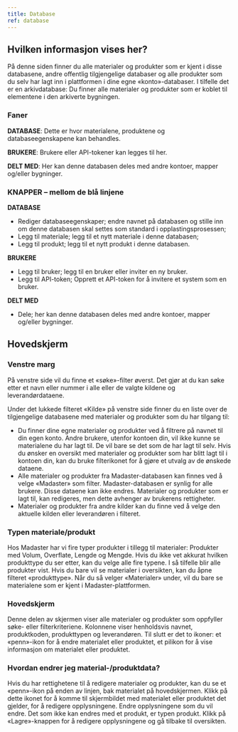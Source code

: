 ```yaml
---
title: Database
ref: database
---
```


## Hvilken informasjon vises her?
På denne siden finner du alle materialer og produkter som er kjent i disse databasene, andre offentlig tilgjengelige databaser og alle produkter som du selv har lagt inn i plattformen i dine egne «konto»-databaser.
I tilfelle det er en arkivdatabase: Du finner alle materialer og produkter som er koblet til elementene i den arkiverte bygningen.


### Faner
**DATABASE**: Dette er hvor materialene, produktene og databaseegenskapene kan behandles.

**BRUKERE**: Brukere eller API-tokener kan legges til her.

**DELT MED**: Her kan denne databasen deles med andre kontoer, mapper og/eller bygninger.


### KNAPPER – mellom de blå linjene
**DATABASE**
- Rediger databaseegenskaper; endre navnet på databasen og stille inn om denne databasen skal settes som standard i opplastingsprosessen;
- Legg til materiale; legg til et nytt materiale i denne databasen;
- Legg til produkt; legg til et nytt produkt i denne databasen.

**BRUKERE**
- Legg til bruker; legg til en bruker eller inviter en ny bruker.
- Legg til API-token; Opprett et API-token for å invitere et system som en bruker.

**DELT MED** 
- Dele; her kan denne databasen deles med andre kontoer, mapper og/eller bygninger.



## Hovedskjerm


### Venstre marg
På venstre side vil du finne et «søke»-filter øverst. Det gjør at du kan søke etter et navn eller nummer i alle eller de valgte kildene og leverandørdataene.

Under det lukkede filteret «Kilde» på venstre side finner du en liste over de tilgjengelige databasene med materialer og produkter som du har tilgang til:

- Du finner dine egne materialer og produkter ved å filtrere på navnet til din egen konto. Andre brukere, utenfor kontoen din, vil ikke kunne se materialene du har lagt til. De vil bare se det som de har lagt til selv. Hvis du ønsker en oversikt med materialer og produkter som har blitt lagt til i kontoen din, kan du bruke filterikonet for å gjøre et utvalg av de ønskede dataene.
- Alle materialer og produkter fra Madaster-databasen kan finnes ved å velge «Madaster» som filter. Madaster-databasen er synlig for alle brukere. Disse dataene kan ikke endres. Materialer og produkter som er lagt til, kan redigeres, men dette avhenger av brukerens rettigheter.
- Materialer og produkter fra andre kilder kan du finne ved å velge den aktuelle kilden eller leverandøren i filteret.

### Typen materiale/produkt
Hos Madaster har vi fire typer produkter i tillegg til materialer: Produkter med Volum, Overflate, Lengde og Mengde. Hvis du ikke vet akkurat hvilken produkttype du ser etter, kan du velge alle fire typene. I så tilfelle blir alle produkter vist. Hvis du bare vil se materialer i oversikten, kan du åpne filteret «produkttype». Når du så velger «Materialer» under, vil du bare se materialene som er kjent i Madaster-plattformen.

### Hovedskjerm
Denne delen av skjermen viser alle materialer og produkter som oppfyller søke- eller filterkriteriene. Kolonnene viser henholdsvis navnet, produktkoden, produkttypen og leverandøren. Til slutt er det to ikoner: et «penn»-ikon for å endre materialet eller produktet, et pilikon for å vise informasjon om materialet eller produktet.

### Hvordan endrer jeg material-/produktdata?
Hvis du har rettighetene til å redigere materialer og produkter, kan du se et «penn»-ikon på enden av linjen, bak materialet på hovedskjermen. Klikk på dette ikonet for å komme til skjermbildet med materialet eller produktet det gjelder, for å redigere opplysningene. Endre opplysningene som du vil endre. Det som ikke kan endres med et produkt, er typen produkt. Klikk på «Lagre»-knappen for å redigere opplysningene og gå tilbake til oversikten.